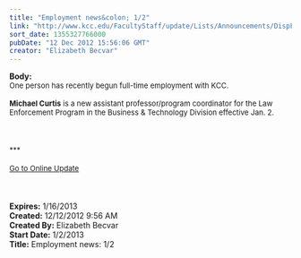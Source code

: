 ```yaml
---
title: "Employment news&colon; 1/2"
link: "http://www.kcc.edu/FacultyStaff/update/Lists/Announcements/DispForm.aspx?ID=936"
sort_date: 1355327766000
pubDate: "12 Dec 2012 15:56:06 GMT"
creator: "Elizabeth Becvar"
---
```


<div><b>Body:</b> <div class="ExternalClassE4188D8F229149878D345DCED8E91EC8">
<div><font size="2">One person has recently begun full-time employment with KCC.<br /> <br /><strong>Michael Curtis</strong> is a new assistant professor/program coordinator for the Law Enforcement Program in the Business &amp; Technology Division effective Jan. 2.</font></div>
<div><font size="2"></font> </div>
<div><font size="2"></font> </div>
<div><font size="2"></font> </div>
<div><font size="2">***</font></div>
<div><font size="2"></font> </div>
<div><font size="2"><a href="/FacultyStaff/update/Pages/dailyupdate.aspx">Go to Online Update</a></font></div>
<div><font size="2"></font> </div>
<div><font size="2"></font> </div>
<div><font size="2"></font> </div></div></div>
<div><b>Expires:</b> 1/16/2013</div>
<div><b>Created:</b> 12/12/2012 9:56 AM</div>
<div><b>Created By:</b> Elizabeth Becvar</div>
<div><b>Start Date:</b> 1/2/2013</div>
<div><b>Title:</b> Employment news: 1/2</div>
